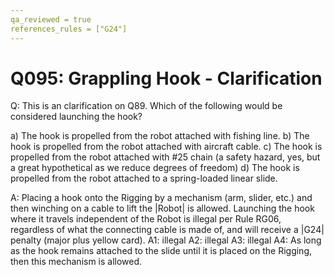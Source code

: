 ```yaml
---
qa_reviewed = true
references_rules = ["G24"]
---
```


# Q095: Grappling Hook - Clarification

Q: This is an clarification on Q89. Which of the following would be considered launching the hook?

a) The hook is propelled from the robot attached with fishing line.
b) The hook is propelled from the robot attached with aircraft cable.
c) The hook is propelled from the robot attached with #25 chain (a safety hazard, yes, but a great hypothetical as we reduce degrees of freedom)
d) The hook is propelled from the robot attached to a spring-loaded linear slide.

A: Placing a hook onto the Rigging by a mechanism (arm, slider, etc.) and then winching on a cable to lift the |Robot| is allowed. Launching the hook where it travels independent of the Robot is illegal per Rule RG06,  regardless of what the connecting cable is made of, and will receive a |G24| penalty (major plus yellow card). A1: illegal A2: illegal A3: illegal A4: As long as the hook remains attached to the slide until it is placed on the Rigging, then this mechanism is allowed.